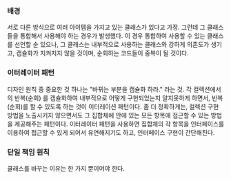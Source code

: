 ### 배경
서로 다른 방식으로 여러 아이템을 가지고 있는 클래스가 있다고 가정. 그런데 그 클래스들을 통합해서 사용해야 하는 경우가 발생했다. 이 경우 통합하여 사용할 수 있는 클래스를 선언할 순 있으나, 그 클래스는 내부적으로 사용하는 클래스와 강하게 의존도가 생기고, 캡슐화가 지켜지지 않을 것이며, 순회하는 코드들이 중복이 될 것이다.

### 이터레이터 패턴
디자인 원칙 중 중요한 것 하나는 "바뀌는 부분을 캡슐화 하라." 라는 것. 각 컬렉션에서의 반복(순회) 를 캡슐화하여 내부적으로 어떻게 구현되었는지 알지못하게 하면서, 반복(순회)를 할 수 있도록 하는 것이 이터레이션 패턴이다. 좀 더 정확하게는, 컬렉션 구현 방법을 노출시키지 않으면서도 그 집합체에 안에 있는 모든 항목에 접근할 수 있는 방법을 제공해주는 패턴이다. 이터레이터 패턴을 사용하면 집합체의 각 항목을 인터페이스를 이용하여 접근할 수 있게 되어서 유연해지기도 하고, 인터페이스 구현이 간단해진다.

### 단일 책임 원칙
클래스를 바꾸는 이유는 한 가지 뿐이어야 한다. 
